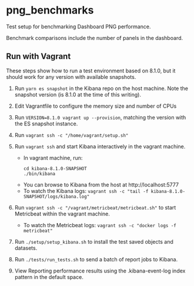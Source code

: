 # png_benchmarks

Test setup for benchmarking Dashboard PNG performance.

Benchmark comparisons include the number of panels in the dashboard.


## Run with Vagrant

These steps show how to run a test environment based on 8.1.0, but it should work for any version with available snapshots.

1. Run `yarn es snapshot` in the Kibana repo on the host machine. Note the snapshot version (is 8.1.0 at the time of this writing).

1. Edit Vagrantfile to configure the memory size and number of CPUs

1. Run `VERSION=8.1.0 vagrant up --provision`, matching the version with the ES snapshot instance.

1. Run `vagrant ssh -c "/home/vagrant/setup.sh"`

1. Run `vagrant ssh` and start Kibana interactively in the vagrant machine.
   - In vagrant machine, run:
     ```
     cd kibana-8.1.0-SNAPSHOT
     ./bin/kibana
     ```
   - You can browse to Kibana from the host at http://localhost:5777
   - To watch the Kibana logs: `vagrant ssh -c "tail -f kibana-8.1.0-SNAPSHOT/logs/kibana.log"`

1. Run `vagrant ssh -c "/vagrant/metricbeat/metricbeat.sh"` to start Metricbeat within the vagrant machine.
   - To watch the Metricbeat logs: `vagrant ssh -c "docker logs -f metricbeat"`

1. Run `./setup/setup_kibana.sh` to install the test saved objects and datasets.

1. Run `./tests/run_tests.sh` to send a batch of report jobs to Kibana.

1. View Reporting performance results using the .kibana-event-log index pattern in the default space.
